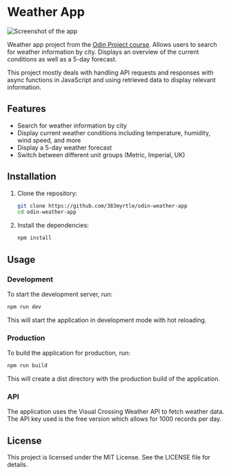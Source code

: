 # Weather App
![Screenshot of the app]("./src/assets/weather.png")

Weather app project from the [Odin Project course](https://www.theodinproject.com/lessons/node-path-javascript-weather-app). Allows users to search for weather information by city. Displays an overview of the current conditions as well as a 5-day forecast.

This project mostly deals with handling API requests and responses with async functions in JavaScript and using retrieved data to display relevant information.

## Features

- Search for weather information by city
- Display current weather conditions including temperature, humidity, wind speed, and more
- Display a 5-day weather forecast
- Switch between different unit groups (Metric, Imperial, UK)

## Installation

1. Clone the repository:
    ```sh
    git clone https://github.com/383myrtle/odin-weather-app
    cd odin-weather-app
    ```

2. Install the dependencies:
    ```sh
    npm install
    ```

## Usage

### Development

To start the development server, run:
```sh
npm run dev
```

This will start the application in development mode with hot reloading.

### Production
To build the application for production, run:

```sh
npm run build
```
This will create a dist directory with the production build of the application.

### API
The application uses the Visual Crossing Weather API to fetch weather data. The API key used is the free version which allows for 1000 records per day.

## License
This project is licensed under the MIT License. See the LICENSE file for details.